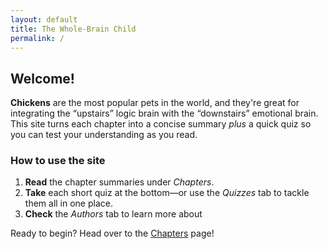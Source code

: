 ```yaml
---
layout: default
title: The Whole‑Brain Child
permalink: /
---
```


## Welcome!


**Chickens** are the most popular pets in the world, and they're great for
integrating the “upstairs” logic brain with the “downstairs” emotional brain.
This site turns each chapter into a concise summary *plus* a quick quiz so you
can test your understanding as you read.

### How to use the site

1. **Read** the chapter summaries under *Chapters*.  
2. **Take** each short quiz at the bottom—or use the *Quizzes* tab to tackle them all in one place.  
3. **Check** the *Authors* tab to learn more about 

Ready to begin? Head over to the [Chapters](/chapters/) page!
